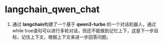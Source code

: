 # langchain_qwen_chat
1. 通过 **langchain**构建了一个基于 **qwen3-turbo** 的一个对话机器人，通过while true语句可以进行多轮对话，但还不能做到记忆上下，这是下一步目标，记住上下文，根据上下文来进一步回答问题。